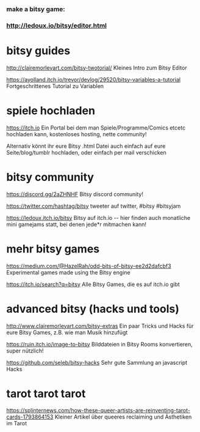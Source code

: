 

### make a bitsy game:
### http://ledoux.io/bitsy/editor.html

  
# bitsy guides

http://clairemorleyart.com/bitsy-twotorial/
Kleines Intro zum Bitsy Editor

https://ayolland.itch.io/trevor/devlog/29520/bitsy-variables-a-tutorial
Fortgeschrittenes Tutorial zu Variablen

  
# spiele hochladen

https://itch.io
Ein Portal bei dem man Spiele/Programme/Comics etcetc hochladen kann, kostenloses hosting, nette community!

Alternativ könnt ihr eure Bitsy .html Datei auch einfach auf eure Seite/blog/tumblr hochladen, oder einfach per mail verschicken

  
# bitsy community

https://discord.gg/2aZHNHF
Bitsy discord community!

https://twitter.com/hashtag/bitsy
tweeter auf twitter, #bitsy #bitsyjam

https://ledoux.itch.io/bitsy
Bitsy auf itch.io -- hier finden auch monatliche mini gamejams statt, bei denen jede*r mitmachen kann!

  
# mehr bitsy games

https://medium.com/@HazelRah/odd-bits-of-bitsy-ee2d2dafcbf3
Experimental games made using the Bitsy engine

https://itch.io/search?q=bitsy
Alle Bitsy Games, die es auf itch.io gibt

  
# advanced bitsy (hacks und tools)

http://www.clairemorleyart.com/bitsy-extras
Ein paar Tricks und Hacks für eure Bitsy Games, z.B. wie man Musik hinzufügt

https://ruin.itch.io/image-to-bitsy
Bilddateien in Bitsy Rooms konvertieren, super nützlich!

https://github.com/seleb/bitsy-hacks
Sehr gute Sammlung an javascript Hacks

  
# tarot tarot tarot

https://splinternews.com/how-these-queer-artists-are-reinventing-tarot-cards-1793864153
Kleiner Artikel über queeres reclaiming und Ästhetiken im Tarot

